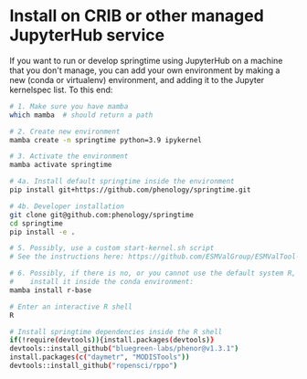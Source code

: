 <!--
SPDX-FileCopyrightText: 2023 Springtime authors

SPDX-License-Identifier: Apache-2.0
-->

# Install on CRIB or other managed JupyterHub service

If you want to run or develop springtime using JupyterHub on a machine that you
don't manage, you can add your own environment by making a new (conda or
virtualenv) environment, and adding it to the Jupyter kernelspec list. To this end:

```bash
# 1. Make sure you have mamba
which mamba  # should return a path

# 2. Create new environment
mamba create -n springtime python=3.9 ipykernel

# 3. Activate the environment
mamba activate springtime

# 4a. Install default springtime inside the environment
pip install git+https://github.com/phenology/springtime.git

# 4b. Developer installation
git clone git@github.com:phenology/springtime
cd springtime
pip install -e .

# 5. Possibly, use a custom start-kernel.sh script
# See the instructions here: https://github.com/ESMValGroup/ESMValTool-JupyterLab#using-a-custom-kernel-script

# 6. Possibly, if there is no, or you cannot use the default system R, you can
#    install it inside the conda environment:
mamba install r-base

# Enter an interactive R shell
R

# Install springtime dependencies inside the R shell
if(!require(devtools)){install.packages(devtools)}
devtools::install_github("bluegreen-labs/phenor@v1.3.1")
install.packages(c("daymetr", "MODISTools"))
devtools::install_github("ropensci/rppo")
```